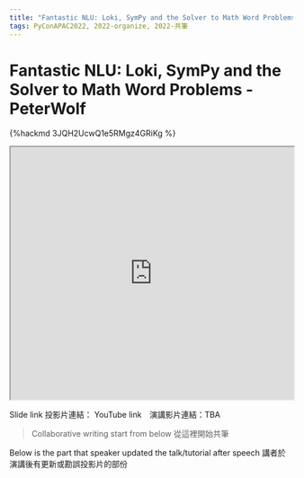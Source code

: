 ```yaml
---
title: "Fantastic NLU: Loki, SymPy and the Solver to Math Word Problems - PeterWolf"
tags: PyConAPAC2022, 2022-organize, 2022-共筆
---
```


# Fantastic NLU: Loki, SymPy and the Solver to Math Word Problems - PeterWolf

{%hackmd 3JQH2UcwQ1e5RMgz4GRiKg %}

<iframe src=https://app.sli.do/event/fLCSJrx9LtUJq631UaNLuQ height=450 width=100%></iframe>


Slide link 投影片連結：
YouTube link　演講影片連結：TBA

> Collaborative writing start from below 
> 從這裡開始共筆 

Below is the part that speaker updated the talk/tutorial after speech
講者於演講後有更新或勘誤投影片的部份